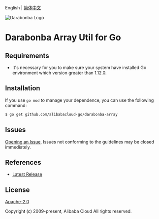 English | [简体中文](README-CN.md)

![Darabonba Logo](https://aliyunsdk-pages.alicdn.com/icons/dara_logo.svg)

# Darabonba Array Util for Go

## Requirements
- It's necessary for you to make sure your system have installed Go environment which version greater than 1.12.0.

## Installation
If you use `go mod` to manage your dependence, you can use the following command:

```sh
$ go get github.com/alibabacloud-go/darabonba-array
```

## Issues
[Opening an Issue](https://github.com/alibabacloud-go/darabonba-array/issues/new), Issues not conforming to the guidelines may be closed immediately.

## References
* [Latest Release](https://github.com/alibabacloud-go/darabonba-array/)

## License
[Apache-2.0](https://www.apache.org/licenses/LICENSE-2.0)

Copyright (c) 2009-present, Alibaba Cloud All rights reserved.
